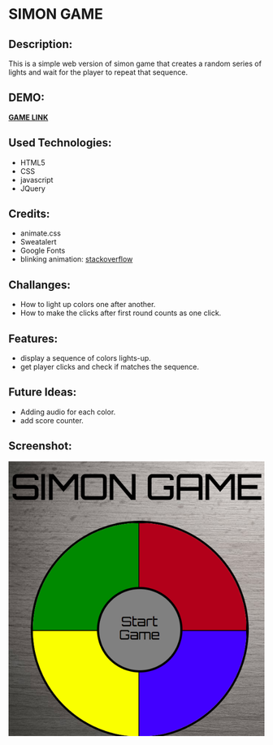 # **SIMON GAME**

## **Description:**

This is a simple web version of simon game that creates a random series of lights and wait for the player to repeat that sequence.

## **DEMO:**

[**GAME LINK** ](https://nouraalhadlaq.github.io/simon/)

## **Used Technologies:**

- HTML5
- CSS
- javascript
- JQuery

## **Credits:**

- animate.css
- Sweatalert
- Google Fonts
- blinking animation: [stackoverflow](https://stackoverflow.com/questions/43720936/how-to-create-blinking-text-with-css-only)

## **Challanges:**

- How to light up colors one after another.
- How to make the clicks after first round counts as one click.

## **Features:**

- display a sequence of colors lights-up.
- get player clicks and check if matches the sequence.

## **Future Ideas:**

- Adding audio for each color.
- add score counter.

## **Screenshot:**

![screenshot of game](images/screenshot.png)
